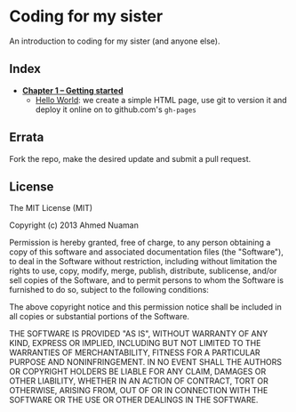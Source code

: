 # Coding for my sister

An introduction to coding for my sister (and anyone else).

## Index
- [**Chapter 1 – Getting started**](chapter-1)
	- [Hello World](chapter-1/hello-world.md): we create a simple HTML page, use git to version it and deploy it online on to github.com's `gh-pages`
	
## Errata

Fork the repo, make the desired update and submit a pull request.

## License

The MIT License (MIT)

Copyright (c) 2013 Ahmed Nuaman

Permission is hereby granted, free of charge, to any person obtaining a copy
of this software and associated documentation files (the "Software"), to deal
in the Software without restriction, including without limitation the rights
to use, copy, modify, merge, publish, distribute, sublicense, and/or sell
copies of the Software, and to permit persons to whom the Software is
furnished to do so, subject to the following conditions:

The above copyright notice and this permission notice shall be included in
all copies or substantial portions of the Software.

THE SOFTWARE IS PROVIDED "AS IS", WITHOUT WARRANTY OF ANY KIND, EXPRESS OR
IMPLIED, INCLUDING BUT NOT LIMITED TO THE WARRANTIES OF MERCHANTABILITY,
FITNESS FOR A PARTICULAR PURPOSE AND NONINFRINGEMENT. IN NO EVENT SHALL THE
AUTHORS OR COPYRIGHT HOLDERS BE LIABLE FOR ANY CLAIM, DAMAGES OR OTHER
LIABILITY, WHETHER IN AN ACTION OF CONTRACT, TORT OR OTHERWISE, ARISING FROM,
OUT OF OR IN CONNECTION WITH THE SOFTWARE OR THE USE OR OTHER DEALINGS IN
THE SOFTWARE.
